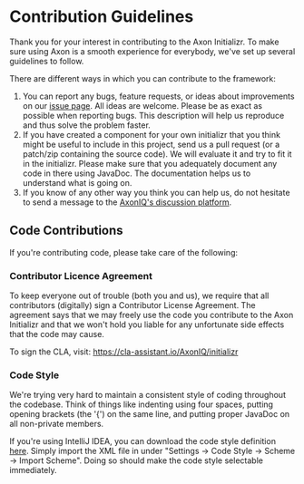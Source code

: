 # Contribution Guidelines

Thank you for your interest in contributing to the Axon Initializr. To make sure using Axon is a smooth
experience for everybody, we've set up several guidelines to follow.

There are different ways in which you can contribute to the framework:

1. You can report any bugs, feature requests, or ideas about improvements on our [issue page](https://github.com/AxonIQ/initializr/issues/new/choose). All ideas are welcome. Please be as exact as possible when reporting bugs. This description will help us reproduce and thus solve the problem faster.
2. If you have created a component for your own initializr that you think might be useful to include in this project,
   send us a pull request (or a patch/zip containing the source code). We will evaluate it and try to fit it in the initializr. Please make sure that you adequately document any code in there using JavaDoc. The documentation helps us to understand what is going on.
3. If you know of any other way you think you can help us, do not hesitate to send a message to
   the [AxonIQ's discussion platform](https://discuss.axoniq.io/).

## Code Contributions

If you're contributing code, please take care of the following:

### Contributor Licence Agreement

To keep everyone out of trouble (both you and us), we require that all contributors (digitally) sign a Contributor License Agreement. The agreement says that we may freely use the code you contribute to the Axon Initializr and that we won't hold you liable for any unfortunate side effects that the code may cause.

To sign the CLA, visit: https://cla-assistant.io/AxonIQ/initializr

### Code Style

We're trying very hard to maintain a consistent style of coding throughout the codebase. Think of things like indenting
using four spaces, putting opening brackets (the '{') on the same line, and putting proper JavaDoc on all non-private
members.

If you're using IntelliJ IDEA, you can download the code style
definition [here](https://github.com/AxonFramework/AxonFramework/blob/master/axon_code_style.xml). Simply import the XML
file in under "Settings -> Code Style -> Scheme -> Import Scheme". Doing so should make the code style selectable
immediately.
